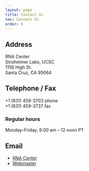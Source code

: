 ```yaml
---
layout: page
title: Contact Us
nav: Contact Us
order: 6
---
```



## Address
RNA Center  
Sinsheimer Labs, UCSC  
1156 High St.  
Santa Cruz, CA 95064


## Telephone / Fax
+1 (831) 459-3703 phone  
+1 (831) 459-3737 fax  

### Regular hours
Monday–Friday, 8:00 am – 12 noon PT

## Email
- [RNA Center](mailto:ptveit@ucsc.edu)<br/>
- [Webmaster](mailto:donohue@ucsc.edu)


